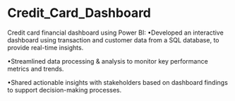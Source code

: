 # Credit_Card_Dashboard
Credit card financial dashboard using Power BI:
•Developed an interactive dashboard using transaction and customer data from a SQL database, to provide real-time insights.

•Streamlined data processing & analysis to monitor key performance metrics and trends.

•Shared actionable insights with stakeholders based on dashboard findings to support decision-making processes.
